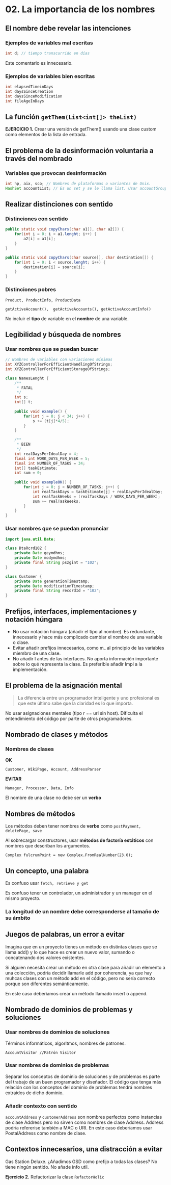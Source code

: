 # 02. La importancia de los nombres

## El nombre debe revelar las intenciones

### Ejemplos de variables mal escritas

```java
int d; // tiempo transcurrido en días
```
Este comentario es innecesario.

### Ejemplos de variables bien escritas

```java 
int elapsedTimeinDays
int daysSinceCreation
int daysSinceModification
int fileAgeInDays
```

## La función `getThem(List<int[]> theList)`

**EJERCICIO 1.** Crear una versión de getThem() usando una clase custom como elementos de la lista de entrada.

## El problema de la desinformación voluntaria a través del nombrado

### Variables que provocan desinformación

```java
int hp, aix, sco; // Nombres de plataformas o variantes de Unix.
HashSet accountList; // Es un set y se le llama list. Usar accountGroup, accounts...
```
## Realizar distinciones con sentido

### Distinciones con sentido

```java
public static void copyChars(char a1[], char a2[]) {
    for(int i = 0; i < a1.lenght; i++) {
        a2[i] = a1[i];
    }
}
```
```java
public static void copyChars(char source[], char destination[]) {
    for(int i = 0; i < source.lenght; i++) {
        destination[i] = source[i];    
    }    
}
```

### Distinciones pobres

`Product, ProductInfo, ProductData`

`getActiveAccount(),  getActiveAccounts(), getActiveAccountInfo()`

No incluir el **tipo** de variable en el **nombre** de una variable.

## Legibilidad y búsqueda de nombres

### Usar nombres que se puedan buscar

```java
// Nombres de variables con variaciones mínimas        
int XYZControllerForEfficientHandlingOfStrings;
int XYZControllerForEfficientStorageOfStrings;
```

```java
class NamesLenght {
    /**
     * FATAL
     */
    int s;
    int[] t;
    
    public void example() {
        for(int j = 0; j < 34; j++) {
            s += (t[j]*4/5);
        }
    }

    /**
     * BIEN
     */
    int realDaysPerIdealDay = 4;
    final int WORK_DAYS_PER_WEEK = 5;
    final int NUMBER_OF_TASKS = 34;
    int[] taskEstimate;
    int sum = 0;
    
    public void exampleOK() {
        for(int j = 0; j < NUMBER_OF_TASKS; j++) {
            int realTaskDays = taskEstimate[j] + realDaysPerIdealDay;
            int realTaskWeeks = (realTaskDays / WORK_DAYS_PER_WEEK);
            sum += realTaskWeeks;
        }    
    }
}
```

### Usar nombres que se puedan pronunciar

```java
import java.util.Date;

class DtaRcrd102 {
    private Date geymdhms;
    private Date modymdhms;
    private final String pszgint = "102";
}
```
```java
class Customer {
    private Date generationTimestamp;
    private Date modificationTimestamp;
    private final String recordId = "102";
}
```

## Prefijos, interfaces, implementaciones y notación húngara

- No usar notación húngara (añadir el tipo al nombre). Es redundante, innecesario y hace más complicado cambiar el nombre de una variable o clase.
- Evitar añadir prefijos innecesarios, como m_ al principio de las variables miembro de una clase.
- No añadir I antes de las interfaces. No aporta información importante sobre lo qué representa la clase. Es preferible añadir Impl a la implementación.

## El problema de la asignación mental

> La diferencia entre un programador inteligente y uno profesional es que este último sabe que la claridad es lo que importa.

No usar asignaciones mentales (tipo r == url sin host). Dificulta el entendimiento del código por parte de otros programadores.

## Nombrado de clases y métodos

### Nombres de clases

**OK**

`Customer, WikiPage, Account, AddressParser`

**EVITAR**

`Manager, Processor, Data, Info`

El nombre de una clase no debe ser un **verbo**

## Nombres de métodos

Los métodos deben tener nombres de **verbo** como `postPayment, deletePage, save`

Al sobrecargar constructores, usar **métodos de factoría estáticos** con nombres que describan los argumentos.

`Complex fulcrumPoint = new Complex.FromRealNumber(23.0);`

## Un concepto, una palabra

Es confuso usar `fetch, retrieve y get`

Es confuso tener un controlador, un administrador y un manager en el mismo proyecto.

### La longitud de un nombre debe corresponderse al tamaño de su ámbito

## Juegos de palabras, un error a evitar

Imagina que en un proyecto tienes un método en distintas clases que se llama add() y lo que hace es crear un nuevo valor,
sumando o concatenando dos valores existentes.

Si alguien necesita crear un método en otra clase para añadir un elemento a una colección, podría decidir llamarle add
por coherencia, ya que hay muhcas clases con un método add en el código, pero no sería correcto porque son diferentes semánticamente.

En este caso deberíamos crear un método llamado insert o append.

## Nombrado de dominios de problemas y soluciones

### Usar nombres de dominios de soluciones

Términos informáticos, algoritmos, nombres de patrones.

`AccountVisitor //Patrón Visitor`

### Usar nombres de dominios de problemas

Separar los conceptos de dominio de soluciones y de problemas es parte del trabajo de un buen programador y diseñador.
El código que tenga más relación con los conceptos del dominio de problemas tendrá nombres extraídos de dicho dominio.

### Añadir contexto con sentido

`accountAddress` y `customerAddress` son nombres perfectos como instancias de clase Address pero no sirven como nombres 
de clase Address. Address podría refererise también a MAC o URI. En este caso deberíamos usar PostalAddress como nombre de clase.

## Contextos innecesarios, una distracción a evitar

Gas Station Deluxe. ¿Añadimos GSD como prefijo a todas las clases? No tiene ningún sentido. No añade info util.

**Ejercicio 2.** Refactorizar la clase `RefactorHolic`
